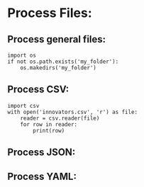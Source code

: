 # Process Files:
## Process general files:
```
import os
if not os.path.exists('my_folder'):
    os.makedirs('my_folder')
```
## Process CSV:
```
import csv
with open('innovators.csv', 'r') as file:
    reader = csv.reader(file)
    for row in reader:
        print(row)
```
## Process JSON:

## Process YAML:

